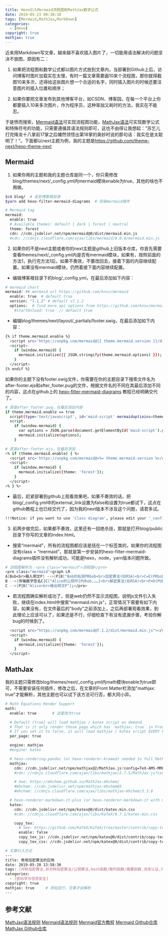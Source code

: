 ```yaml
---
title: Hexo引入Mermaid流程图和MathJax数学公式
date: 2019-05-23 00:30:10
tags: [Mermaid,MathJax,MarkDown]
categories:
  - [Hexo]
copyright: true
mathjax: true
---
```


近来用Markdown写文章，越来越不喜欢插入图片了，一切能用语法解决的问题坚决不放图，原因有二：

1. 如果把流程图和数学公式都以图片方式放到文章内，当部署到Github上后，访问博客时图片加载实在太慢，有时一篇文章需要画10来个流程图，那你就得截图10来多次，还得给这些图片想一个合适的名字，同时插入图片的时候还要注意图片的插入位置和顺序；

2. 如果你要把文章发布到其他博客平台，如CSDN、博客园，在每一个平台上你都要插入10来多次图片，作为程序员，这种笨拙又耗时的方法，我实在不能忍。

于是愤而搜索，[Mermaid语法](https://github.com/knsv/mermaid)可实现流程图功能，[MathJax语法](https://math.meta.stackexchange.com/questions/5020/mathjax-basic-tutorial-and-quick-reference/5044%20MathJax%20basic%20tutorial%20and%20quick%20reference)可实现数学公式和特殊符号的功能，只需要遵循其语法规则即可，这也不由得让我想起：“苏乞儿打完降龙十八掌前17掌之后幡然领悟出第18掌的奥妙时说的那句话：我实在是太聪明了！”。下面都以next主题为例，我的主题是<https://github.com/theme-next/hexo-theme-next>

## Mermaid

1. 如果你用的主题和我的主题仓库是同一个，你只需修改blog/themes/next/_config.yml内mermaid模块enable为true，其他的啥也不用做。

```bash
$cd blog/  # 走到博客根目录
$yarn add hexo-filter-mermaid-diagrams  # 安装mermaid插件

# Mermaid tag
mermaid:
  enable: true
  # Available themes: default | dark | forest | neutral
  theme: forest
  cdn: //cdn.jsdelivr.net/npm/mermaid@8/dist/mermaid.min.js
  #cdn: //cdnjs.cloudflare.com/ajax/libs/mermaid/8.0.0/mermaid.min.js
```
2. 如果你的不是next主题或者你的next主题是github上旧版本仓库，你首先需要查看themes/next/_config.yml内是否有mermaid模块，如果有，按照前面的方法1，执行完方法1后，如果不奏效，不要改回去，接着下面的内容继续配置。如果没有mermaid模块，仍然着接下面内容继续配置。

- 编辑博客根目录下的blog/_config.yml，在最后添加如下内容：
```bash
# mermaid chart
mermaid: ## mermaid url https://github.com/knsv/mermaid
  enable: true  # default true
  version: "7.1.2" # default v7.1.2
  options:  # find more api options from https://github.com/knsv/mermaid/blob/master/src/mermaidAPI.js
    #startOnload: true  // default true
```
- 编辑blog/themes/next/layout/_partials/footer.swig，在最后添加如下内容：
```bash
{% if theme.mermaid.enable %}
  <script src='https://unpkg.com/mermaid@{{ theme.mermaid.version }}/dist/mermaid.min.js'></script>
  <script>
    if (window.mermaid) {
      mermaid.initialize({{ JSON.stringify(theme.mermaid.options) }});
    }
  </script>
{% endif %}
```
如果你的主题下没有footer.swig文件，你需要在你的主题目录下搜索文件名为after-footer.ejs和after_footer.pug的文件，根据文件名的不同在其最后添加不同的内容，这点在github上的 [hexo-filter-mermaid-diagrams](https://github.com/webappdevelp/hexo-filter-mermaid-diagrams) 教程已经明确交代了。
```bash
# 若是after_footer.pug，在最后添加内容
if theme.mermaid.enable == true
  script(type='text/javascript', id='maid-script' mermaidoptioins=theme.mermaid.options src='https://unpkg.com/mermaid@'+ theme.mermaid.version + '/dist/mermaid.min.js' + '?v=' + theme.version)
  script.
    if (window.mermaid) {
      var options = JSON.parse(document.getElementById('maid-script').getAttribute('mermaidoptioins'));
      mermaid.initialize(options);
    }

# 若是after-footer.ejs，在最后添加
<% if (theme.mermaid.enable) { %>
  <script src='https://unpkg.com/mermaid@<%= theme.mermaid.version %>/dist/mermaid.min.js'></script>
  <script>
    if (window.mermaid) {
      mermaid.initialize({theme: 'forest'});
    }
  </script>
<% } %>
```
- 最后，赶紧部署到github上观看效果吧，如果不奏效的话，把blog/_config.yml中的external_link设置为false和设置为true都试下，这点在github教程上也已经交代了，因为我的next版本不涉及这个问题，请君多试。
```bash
!!!Notice: if you want to use 'Class diagram', please edit your '_config.yml' file, set external_link: false. - hexo bug.
```
3. 前两步做完后，如果都不奏效，这里还有一招绝杀技，那就是打开blog/public目录下你写的文章的index.html。
- 搜索“mermaid”，所有的流程图都应该是括在一个标签类的，如果你的流程图没有class = “mermaid”，那就是第一步安装的hexo-filter-mermaid-diagrams插件没有解析成功，可能是hexo，node，yarn版本问题所致。
```bash
# 流程图解析为：<pre class="mermaid">流程图</pre>
<pre class="mermaid">graph LR
A[Bob<br>输入明文P] -->|P|B["Bob的私钥PRbob<br>加密算法(如RSA)<br>C=E(PRbob,P)"];
B -->|传输数字签名C|C["Alice的公钥环{PUbob,……}<br>解密算法(如RSA)<br>P=D(PUbob,C)"];
C -->|P|D["Alice<br>输出明文P"];</pre>
```
- 若流程图确实解析成功了，但是web仍然不显示流程图，说明js文件引入失败，继续在index.html中搜索“mermaid.min.js”，正常情况下需要有如下内容，如果没有，在文件最后的"body"之前添加上，之后再部署观看效果，到此理论上应该可以了，如果还是不行，仔细检查下有没有遗漏步骤，考验你解bug的时候到了。
```bash
  <script src="https://unpkg.com/mermaid@7.1.2/dist/mermaid.min.js"></script>
  <script>
    if (window.mermaid) {
      mermaid.initialize({theme: 'forest'});
    }
  </script>
```


## MathJax
我的主题只需修改blog/themes/next/_config.yml内math模块enable为true即可，不需要安装任何插件，修改之后，在文章的Front Matter栏添加"mathjax: true"才能解析，其他主题也可以试下该方法可行否，都大同小异。
```bash
# Math Equations Render Support
math:
  enable: true		 # 这里改为true

  # Default (true) will load mathjax / katex script on demand.
  # That is it only render those page which has `mathjax: true` in Front Matter.
  # If you set it to false, it will load mathjax / katex srcipt EVERY PAGE.
  per_page: true

  engine: mathjax
  #engine: katex

  # hexo-rendering-pandoc (or hexo-renderer-kramed) needed to full MathJax support.
  mathjax:
    cdn: //cdn.jsdelivr.net/npm/mathjax@2/MathJax.js?config=TeX-AMS-MML_HTMLorMML
    #cdn: //cdnjs.cloudflare.com/ajax/libs/mathjax/2.7.5/MathJax.js?config=TeX-MML-AM_CHTML

    # See: https://mhchem.github.io/MathJax-mhchem/
    #mhchem: //cdn.jsdelivr.net/npm/mathjax-mhchem@3
    #mhchem: //cdnjs.cloudflare.com/ajax/libs/mathjax-mhchem/3.3.0

  # hexo-renderer-markdown-it-plus (or hexo-renderer-markdown-it with markdown-it-katex plugin) needed to full Katex support.
  katex:
    cdn: //cdn.jsdelivr.net/npm/katex@0/dist/katex.min.css
    #cdn: //cdnjs.cloudflare.com/ajax/libs/KaTeX/0.7.1/katex.min.css

    copy_tex:
      # See: https://github.com/KaTeX/KaTeX/tree/master/contrib/copy-tex
      enable: false
      copy_tex_js: //cdn.jsdelivr.net/npm/katex@0/dist/contrib/copy-tex.min.js
      copy_tex_css: //cdn.jsdelivr.net/npm/katex@0/dist/contrib/copy-tex.min.css
```

```bash
# 文章引入方式
---
title: 常用加密算法的应用
date: 2019-05-20 13:58:36
tags: [对称加密算法,非对称加密算法/公钥算法,Hash函数/散列函数/摘要函数,消息认证,流密码,数字签名/指纹/消息摘要]
categories:
  - [密码学与信息安全]
copyright: true
mathjax: true	  # 添加这行，文章才会解析
---
```

## 参考文献

[MathJax语法规则](https://math.meta.stackexchange.com/questions/5020/mathjax-basic-tutorial-and-quick-reference/5044%20MathJax%20basic%20tutorial%20and%20quick%20reference)
[Mermaid语法规则](https://www.jianshu.com/p/7ddbb7dc8fec)
[Mermaid官方教程](https://mermaidjs.github.io/demos.html)
[Mermaid Github仓库](https://github.com/webappdevelp/hexo-filter-mermaid-diagrams)
[MathJax Github仓库](https://github.com/mathjax/MathJax)


